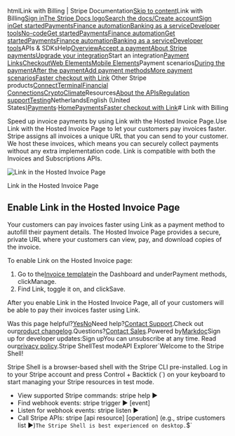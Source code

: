 htmlLink with Billing | Stripe Documentation[Skip to content](#main-content)Link with Billing[Sign in](https://dashboard.stripe.com/login?redirect=https%3A%2F%2Fdocs.stripe.com%2Fpayments%2Flink%2Fbilling-link)[The Stripe Docs logo](/)[Search the docs/](#)[Create account](https://dashboard.stripe.com/register)[Sign in](https://dashboard.stripe.com/login?redirect=https%3A%2F%2Fdocs.stripe.com%2Fpayments%2Flink%2Fbilling-link)[Get started](/get-started)[Payments](/payments)[Finance automation](/finance-automation)[Banking as a service](/financial-services)[Developer tools](/development)[No-code](/no-code)[Get started](/get-started)[Payments](/payments)[Finance automation](/finance-automation)[](#)[Get started](/get-started)[Payments](/payments)[Finance automation](/finance-automation)[Banking as a service](/financial-services)[Developer tools](/development)[](#)APIs & SDKsHelp[Overview](/docs/payments)[Accept a payment](#)[About Stripe payments](#)[Upgrade your integration](/docs/payments/upgrades)Start an integration[Payment Links](#)[Checkout](#)[Web Elements](#)[Mobile Elements](#)Payment scenarios[During the payment](#)[After the payment](#)[Add payment methods](#)[More payment scenarios](#)[Faster checkout with Link](#)
Other Stripe products[Connect](#)[Terminal](#)[Financial Connections](#)[Crypto](#)[Climate](#)Resources[About the APIs](#)[Regulation support](#)[Testing](/docs/testing)NetherlandsEnglish (United States)[](#)[](#)[Payments](/payments)·[Home](/docs)[Payments](/docs/payments)[Faster checkout with Link](/docs/payments/link)# Link with Billing

Speed up invoice payments by using Link with the Hosted Invoice Page.Use Link with the Hosted Invoice Page to let your customers pay invoices faster. Stripe assigns all invoices a unique URL that you can send to your customer. We host these invoices, which means you can securely collect payments without any extra implementation code. Link is compatible with both the Invoices and Subscriptions APIs.

![Link in the Hosted Invoice Page](https://b.stripecdn.com/docs-statics-srv/assets/link-in-hip.a98a2864a383c265c375109b168d62ab.png)

Link in the Hosted Invoice Page

## Enable Link in the Hosted Invoice Page

Your customers can pay invoices faster using Link as a payment method to autofill their payment details. The Hosted Invoice Page provides a secure, private URL where your customers can view, pay, and download copies of the invoice.

To enable Link on the Hosted Invoice page:

1. Go to the[Invoice template](https://dashboard.stripe.com/settings/billing/invoice)in the Dashboard and underPayment methods, clickManage.
2. Find Link, toggle it on, and clickSave.

After you enable Link in the Hosted Invoice Page, all of your customers will be able to pay their invoices faster using Link.

Was this page helpful?[Yes](#)[No](#)Need help?[Contact Support](https://support.stripe.com/).Check out our[product changelog](https://stripe.com/blog/changelog).Questions?[Contact Sales](https://stripe.com/contact/sales).Powered by[Markdoc](https://markdoc.dev)Sign up for developer updates:Sign upYou can unsubscribe at any time. Read our[privacy policy](https://stripe.com/privacy).Stripe ShellTest modeAPI Explorer[](https://stripe.com/docs/stripe-cli#install)`Welcome to the Stripe Shell!

Stripe Shell is a browser-based shell with the Stripe CLI pre-installed. Log in to your
Stripe account and press Control + Backtick (`) on your keyboard to start managing your Stripe
resources in test mode.

- View supported Stripe commands: stripe help ▶️
- Find webhook events: stripe trigger ▶️ [event]
- Listen for webhook events: stripe listen ▶
- Call Stripe APIs: stripe [api resource] [operation] (e.g., stripe customers list ▶️)`The Stripe Shell is best experienced on desktop.`$`